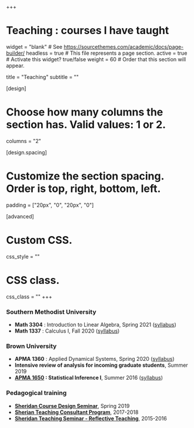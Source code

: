 +++
# Teaching : courses I have taught

widget = "blank"  # See https://sourcethemes.com/academic/docs/page-builder/
headless = true  # This file represents a page section.
active = true  # Activate this widget? true/false
weight = 60  # Order that this section will appear.

title = "Teaching"
subtitle = ""

[design]
  # Choose how many columns the section has. Valid values: 1 or 2.
  columns = "2"

[design.spacing]
  # Customize the section spacing. Order is top, right, bottom, left.
  padding = ["20px", "0", "20px", "0"]

[advanced]
 # Custom CSS. 
 css_style = ""
 
 # CSS class.
 css_class = ""
+++

### Southern Methodist University

* **Math 3304** : Introduction to Linear Algebra, Spring 2021 ([syllabus](files/Math3304syllabusSpring2021.pdf))
* **Math 1337** : Calculus I, Fall 2020 ([syllabus](files/Math1337syllabusFall2020.pdf))

### Brown University

* **APMA 1360** : Applied Dynamical Systems, Spring 2020 ([syllabus](files/APMA1360syllabus.pdf))
* **Intensive review of analysis for incoming graduate students**, Summer 2019
* **[APMA 1650](http://apma1650.rprkr.net) : Statistical Inference I**, Summer 2016 ([syllabus](files/APMA1650syllabus.pdf))

<!-- ### Teaching assistant

* **APMA 0350** : Applied ordinary differential equations (Spring 2016)
* **APMA 1650** : Statistical Inference I (Fall 2015) -->

### Pedagogical training
* [**Sheridan Course Design Seminar**](https://www.brown.edu/sheridan/programs-services/certificates/course-design-seminar), Spring 2019
* [**Sherian Teaching Consultant Program**](https://www.brown.edu/sheridan/programs-services/certificates/teaching-consultant-program), 2017-2018
* [**Sheridan Teaching Seminar - Reflective Teaching**](https://www.brown.edu/sheridan/programs-services/certificates/sheridan-teaching-seminar), 2015-2016



